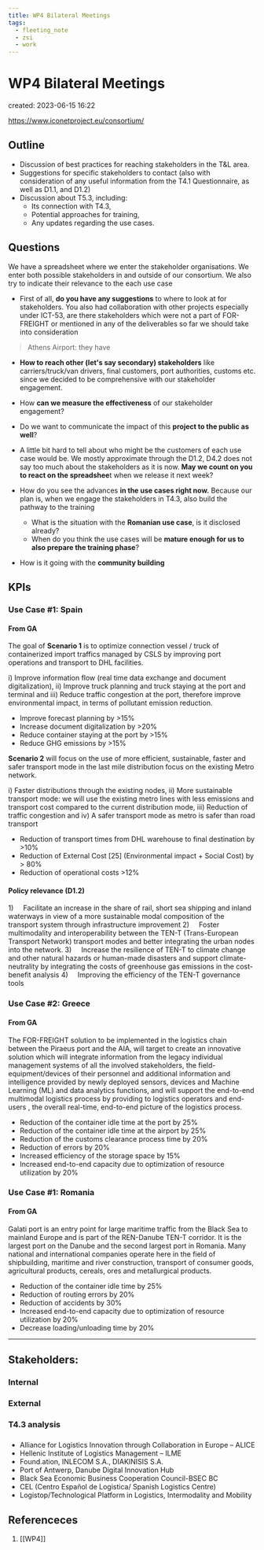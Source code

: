 ```yaml
---
title: WP4 Bilateral Meetings
tags:
  - fleeting_note
  - zsi
  - work
---
```


# WP4 Bilateral Meetings
created: 2023-06-15 16:22

https://www.iconetproject.eu/consortium/

## Outline

- Discussion of best practices for reaching stakeholders in the T&L area.
- Suggestions for specific stakeholders to contact (also with consideration of any useful information from the T4.1 Questionnaire, as well as D1.1, and D1.2)
- Discussion about T5.3, including:
	+ Its connection with T4.3,
	+ Potential approaches for training,
	+ Any updates regarding the use cases.

## Questions

We have a spreadsheet where we enter the stakeholder organisations. We enter both possible stakeholders in and outside of our consortium. We also try to indicate their relevance to the each use case 

- First of all, **do you have any suggestions** to where to look at for stakeholders. You also had collaboration with other projects especially under ICT-53, are there stakeholders which were not a part of FOR-FREIGHT or mentioned in any of the deliverables so far we should take into consideration

> Athens Airport: they have


- **How to reach other (let's say secondary) stakeholders** like carriers/truck/van drivers, final customers, port authorities, customs etc. since we decided to be comprehensive with our stakeholder engagement. 
- How **can we measure the effectiveness** of our stakeholder engagement?

- Do we want to communicate the impact of this **project to the public as well**?

- A little bit hard to tell about who might be the customers of each use case would be. We mostly approximate through the D1.2, D4.2 does not say too much about the stakeholders as it is now. **May we count on you to react on the spreadshee**t when we release it next week?

- How do you see the advances **in the use cases right now.** Because our plan is, when we engage the stakeholders in T4.3, also build the pathway to the training 
	- What is the situation with the **Romanian use case**, is it disclosed already?
	- When do you think the use cases will be **mature enough for us to also prepare the training phase**?
- How is it going with the **community building**



## KPIs
### **Use Case #1**: Spain
#### From GA
The goal of **Scenario 1** is to optimize connection vessel / truck of containerized import traffics managed by CSLS by improving port operations and transport to DHL facilities.

i) Improve information flow (real time data exchange and document digitalization), 
ii) Improve truck planning and truck staying at the port and terminal and 
iii) Reduce traffic congestion at the port, therefore improve environmental impact, in terms of pollutant emission reduction.

- Improve forecast planning by >15%
- Increase document digitalization by >20%
- Reduce container staying at the port by >15%
- Reduce GHG emissions by >15%



**Scenario 2** will focus on the use of more efficient, sustainable, faster and safer transport mode in the last mile distribution focus on the existing Metro network.

i) Faster distributions through the existing nodes, 
ii) More sustainable transport mode: we will use the existing metro lines with less emissions and transport cost compared to the current distribution mode, 
iii) Reduction of traffic congestion and 
iv) A safer transport mode as metro is safer than road transport

- Reduction of transport times from DHL warehouse to final destination by >10%
- Reduction of External Cost [25] (Environmental impact + Social Cost) by > 80%
- Reduction of operational costs >12%

#### Policy relevance (D1.2)
1)     Facilitate an increase in the share of rail, short sea shipping and inland waterways in view of a more sustainable modal composition of the transport system through infrastructure improvement
2)     Foster multimodality and interoperability between the TEN-T (Trans-European Transport Network) transport modes and better integrating the urban nodes into the network.
3)     Increase the resilience of TEN-T to climate change and other natural hazards or human-made disasters and support climate-neutrality by integrating the costs of greenhouse gas emissions in the cost-benefit analysis
4)     Improving the efficiency of the TEN-T governance tools

### Use Case #2: Greece
#### From GA

The FOR-FREIGHT solution to be implemented in the logistics chain between the Piraeus port and the AIA, will target to create an innovative solution which will integrate information from the legacy individual management systems of all the involved stakeholders, the field-equipment/devices of their personnel and additional information and intelligence provided by newly deployed sensors, devices and Machine Learning (ML) and data analytics functions, and will support the end-to-end multimodal logistics process by providing to logistics operators and end-users , the overall real-time, end-to-end picture of the logistics process.

- Reduction of the container idle time at the port by 25%
- Reduction of the container idle time at the airport by 25%
- Reduction of the customs clearance process time by 20%
- Reduction of errors by 20%
- Increased efficiency of the storage space by 15%
- Increased end-to-end capacity due to optimization of resource utilization by 20%



### **Use Case #1**: Romania
#### From GA

Galati port is an entry point for large maritime traffic from the Black Sea to mainland Europe and is part of the REN-Danube TEN-T corridor. It is the largest port on the Danube and the second largest port in Romania. Many national and international companies operate here in the field of shipbuilding, maritime and river construction, transport of consumer goods, agricultural products, cereals, ores and metallurgical products.

- Reduction of the container idle time by 25%
- Reduction of routing errors by 20%
- Reduction of accidents by 30%
- Increased end-to-end capacity due to optimization of resource utilization by 20%
- Decrease loading/unloading time by 20%



---

## Stakeholders:
### Internal
### External
### T4.3 analysis 
##### 
- Alliance for Logistics Innovation through Collaboration in Europe – ALICE
- Hellenic Institute of Logistics Management – ILME
- Found.ation, INLECOM S.A., DIAKINISIS S.A.
- Port of Antwerp, Danube Digital Innovation Hub
- Black Sea Economic Business Cooperation Council-BSEC BC
- CEL (Centro Español de Logistica/ Spanish Logistics Centre)
- Logistop/Technological Platform in Logistics, Intermodality and Mobility




## Referenceces
1. [[WP4]]